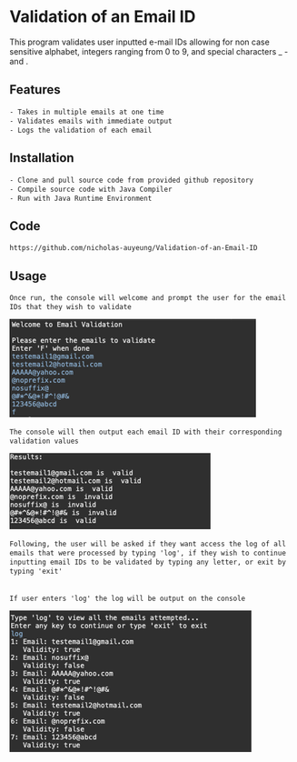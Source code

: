 # Validation of an Email ID

This program validates user inputted e-mail IDs allowing for non case sensitive alphabet, integers ranging from 0 to 9, and special characters _ - and .

## Features

	- Takes in multiple emails at one time
	- Validates emails with immediate output
	- Logs the validation of each email 

## Installation

	- Clone and pull source code from provided github repository
	- Compile source code with Java Compiler
	- Run with Java Runtime Environment

## Code

	https://github.com/nicholas-auyeung/Validation-of-an-Email-ID

## Usage
	Once run, the console will welcome and prompt the user for the email IDs that they wish to validate
![](screenshots/email_input.png)

	The console will then output each email ID with their corresponding validation values
![](screenshots/results.png)
	
	Following, the user will be asked if they want access the log of all emails that were processed by typing 'log', if they wish to continue inputting email IDs to be validated by typing any letter, or exit by typing 'exit'


	If user enters 'log' the log will be output on the console
![](screenshots/log.png)
